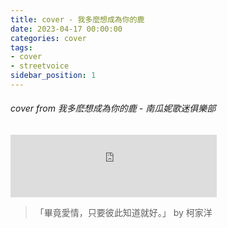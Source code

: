```yaml
---
title: cover - 我多麼想成為你的鹿
date: 2023-04-17 00:00:00
categories: cover
tags:
- cover
- streetvoice
sidebar_position: 1
---
```


###### cover from 我多麽想成為你的鹿 - 南瓜妮歌迷俱樂部

<iframe src="https://streetvoice.com/music/embed/?id=615462" width="330" height="100" frameborder="0" marginheight="0" marginwidth="0" scrolling="no"></iframe>


> 「畢竟愛情，只要彼此知道就好。」 by 柯家洋